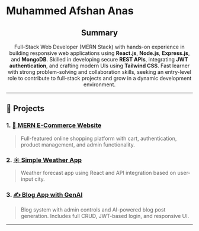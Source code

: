 # Muhammed Afshan Anas

<div align="center">
  
##  Summary

Full-Stack Web Developer (MERN Stack) with hands-on experience in building responsive web applications using **React.js**, **Node.js**, **Express.js**, and **MongoDB**. Skilled in developing secure **REST APIs**, integrating **JWT authentication**, and crafting modern UIs using **Tailwind CSS**. Fast learner with strong problem-solving and collaboration skills, seeking an entry-level role to contribute to full-stack projects and grow in a dynamic development environment.

</div>

---

## 🚀 Projects

### 1. [🛒 MERN E-Commerce Website](https://github.com/afshan5225/MERN-ECOMMERCE-Project-for-resume)
> Full-featured online shopping platform with cart, authentication, product management, and admin functionality.

### 2. [☀️ Simple Weather App](https://github.com/afshan5225/simple_weather_app-MERN)
> Weather forecast app using React and API integration based on user-input city.

### 3. [✍️ Blog App with GenAI](https://github.com/afshan5225/quickblog)
> Blog system with admin controls and AI-powered blog post generation. Includes full CRUD, JWT-based login, and responsive UI.

---

